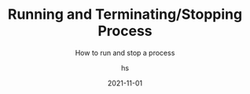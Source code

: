 ---
date: 2021-11-01
title: Running and Terminating/Stopping Process
technologies: []
topics: [interface,tricks,running]
author: hs
subtitle: How to run and stop a process
thumbnail: ./thumbnail.png 
cardThumbnail: ./card.png 
shortVideo:
  poster: ./tip.png 
  url: https://youtu.be/hHDsG-sdb3U
seealso:
   - title: IntelliJ IDEA Help - Run Applications
     href: https://www.jetbrains.com/help/idea/running-applications.html
   - title: IntelliJ IDEA Help - Stop and Pause Applications
     href: https://www.jetbrains.com/help/idea/running-applications.html#stop-pause
leadin: | 
  You can run a process with **⌃R** (macOS), or **Shift+F10** (Windows/Linux). To stop a process, you can press the red square icon in the Run Window (**Cmd+4** on macOS, or **Alt+4**  on Windows), or you can use **⌘F2** on macOS, or **Ctrl+F2** on Windows/Linux.


---